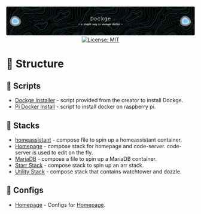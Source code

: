 <p align="center">
  <img src="./assets/images/github-header-image.png" alt="Header">
  <a href="https://opensource.org/licenses/MIT">
    <img src="https://img.shields.io/badge/License-MIT-yellow.svg" alt="License: MIT">
  </a>
</p>

# :link: Structure

## :scroll: Scripts

- [Dockge Installer](./assets/scripts/dockge-install.sh) - script provided from the creator to install Dockge.
- [Pi Docker Install](./assets/scripts/pi-docker-install.sh) - script to install docker on raspberry pi.


## :japanese_castle: Stacks

- [homeassistant](./stacks/homeassistant/) - compose file to spin up a homeassistant container.
- [Homepage](./stacks/homepage/) - compose stack for homepage and code-server. code-server is used to edit on the fly.
- [MariaDB](./stacks/mariadb/) - compose a file to spin up a MariaDB container.
- [Starr Stack](./stacks/starr-stack/) - compose stack to spin up an arr stack.
- [Utility Stack](./stacks/utility-stack/) - compose stack that contains watchtower and dozzle.

## :file_folder: Configs

- [Homepage](./assets/homepage-configs/) - Configs for [Homepage](https://gethomepage.dev/latest/).

